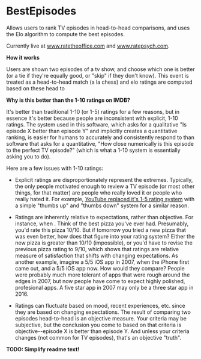 # BestEpisodes
Allows users to rank TV episodes in head-to-head comparisons, and uses the Elo algorithm to compute the best episodes. 

Currently live at www.ratetheoffice.com and www.ratepsych.com.

**How it works**

Users are shown two episodes of a tv show, and choose which one is better (or a tie if they're equally good, or "skip" if they don't know). This event is treated as a head-to-head match (a la chess) and elo ratings are computed based on these head to 

**Why is this better than the 1-10 ratings on IMDB?**

It's better than traditional 1-10 (or 1-5) ratings for a few reasons, but in essence it's better because people are inconsistent with explicit, 1-10 ratings. The system used in this software, which asks for a qualitative "Is episode X better than episode Y" and implicitly creates a quantitative ranking, is easier for humans to accurately and consistently respond to than software that asks for a quantitative, "How close numerically is this episode to the perfect TV episode?" (which is what a 1-10 system is essentially asking you to do). 

Here are a few issues with 1-10 ratings:

* Explicit ratings are disproportionately represent the extremes. Typically, the only people motivated enough to review a TV episode (or most other things, for that matter) are people who really loved it or people who really hated it. For example, [YouTube replaced it's 1-5 rating system](https://youtube.googleblog.com/2009/09/five-stars-dominate-ratings.html) with a simple "thumbs up" and "thumbs down" system for a similar reason.

* Ratings are inherently relative to expectations, rather than objective. For instance, when . Think of the best pizza you've ever had. Presumably, you'd rate this pizza 10/10. But if tomorrow you tried a new pizza that was even better, how does that figure into your rating system? Either the new pizza is greater than 10/10 (impossible), or you'd have to revise the previous pizza rating to 9/10, which shows that ratings are relative measure of satisfaction that shifts with changing expectations. As another example, imagine a 5/5 iOS app in 2007, when the iPhone first came out, and a 5/5 iOS app now. How would they compare? People were probably much more tolerant of apps that were rough around the edges in 2007, but now people have come to expect highly polished, profesional apps. A five star app in 2007 may only be a three star app in 2016. 

* Ratings can fluctuate based on mood, recent experiences, etc. since they are based on changing expectations. The result of comparing two episodes head-to-head is an objective measure. Your criteria may be subjective, but the conclusion you come to based on that criteria is objective--episode X is better than episode Y. And unless your criteria changes (not common for TV episodes), that's an objective "truth".  

**TODO: Simplify readme text!**
